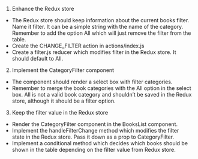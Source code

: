1. Enhance the Redux store
 * The Redux store should keep information about the current books filter. Name it filter. It can be a simple string with the name of the category. Remember to add the option All which will just remove the filter from the table.
 * Create the CHANGE_FILTER action in actions/index.js
 * Create a filter.js reducer which modifies filter in the Redux store. It should default to All.
2. Implement the CategoryFilter component
 * The component should render a select box with filter categories.
 * Remember to merge the book categories with the All option in the select box. All is not a valid book category and shouldn’t be saved in the Redux store, although it should be a filter option.
3. Keep the filter value in the Redux store
 * Render the CategoryFilter component in the BooksList component.
 * Implement the handleFilterChange method which modifies the filter state in the Redux store. Pass it down as a prop to CategoryFilter.
 * Implement a conditional method which decides which books should be shown in the table depending on the filter value from Redux store.